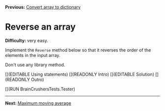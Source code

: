 ﻿**Previous:** [Convert array to dictionary](strings-arrayToDictionary)

# Reverse an array

**Difficulty:** very easy.

Implement the `Reverse` method below so that it reverses the order of the elements in the input array.

Don't use any library method.

[](EDITABLE Using statements)
[](READONLY Intro)
[](EDITABLE Solution)
[](READONLY Outro)

[](RUN BrainCrushersTests.Tester)

---

**Next:** [Maximum moving average](arrays-maxMovingAverage)